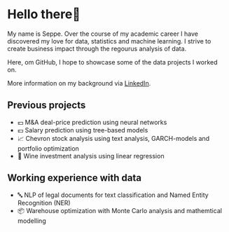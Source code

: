 # Hello there👋

My name is Seppe. Over the course of my academic career I have discovered my love for data, statistics and machine learning.
I strive to create business impact through the regourus analysis of data.

Here, om GitHub, I hope to showcase some of the data projects I worked on.

More information on my background via [LinkedIn](https://www.linkedin.com/in/seppehousen/).


## Previous projects
- 💵 M&A deal-price prediction using neural networks
- 💵 Salary prediction using tree-based models
- 📈 Chevron stock analysis using text analysis, GARCH-models and portfolio optimization
- 🍷 Wine investment analysis using linear regression


## Working experience with data
- 🔤 NLP of legal documents for text classification and Named Entity Recognition (NER)
- 📦 Warehouse optimization with Monte Carlo analysis and mathemtical modelling

<!---
SeppeHousen/SeppeHousen is a ✨ special ✨ repository because its `README.md` (this file) appears on your GitHub profile.
You can click the Preview link to take a look at your changes.
--->

